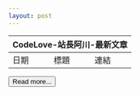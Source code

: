 ```yaml
---
layout: post
---
```


<table id="dataTable">
  <thead>
    <tr>
      <th colspan="3">CodeLove-站長阿川-最新文章</th>
    </tr>
  </thead>
  <tbody>
  <tr>
    <td>日期</td>
    <td>標題</td>
    <td>連結</td>
  </tr>
  </tbody>
</table>

<input type="button" id="btnMore" value="Read more...">

<script>
  let apiURL = "https://codelove.tw/api/posts?username=howtomakeaturn&per_page=5&page=";
  let apiTable = document.getElementById("dataTable");
  let pageCount = 1;

  let btn = document.getElementById("btnMore");
  
  callAPI(apiURL + pageCount, apiTable);
  pageCount += 1;
  
  btn.onclick = function () {
      callAPI(apiURL + pageCount, apiTable);
      pageCount += 1;
  };
  
  function callAPI(url, table){
    fetch(url)
      .then((res) => {
        const data = res.json();
        return data;
      })
      .then((data) => {
        console.log(data);
        if(data.length == 0){
          alert('沒有更多文章了!');          
          return;
        }
        for (let i = 0; i < data.length; i++) {
          let dr = document.createElement("TR");
    
          let dc_date = document.createElement("TD");
          let postDate = new Date(temp1[0]['published_at']);
          let year = postDate.getFullYear();
          let month = postDate.getMonth();
          let day = postDate.getDate();
          let formatDate = `${year}-${month}-${day}`;
          let txt = document.createTextNode(formatDate);
          dc_date.appendChild(txt);
          dc_date.style.width = '20%';
          dr.appendChild(dc_date);
          
          let dc_title = document.createElement("TD");
          txt = document.createTextNode(data[i]['title']);
          dc_title.appendChild(txt);
          dr.appendChild(dc_title);
    
          let dc_url = document.createElement("TD");
          let url = document.createElement("a");
          url.href = data[i]['canonical_url'];
          url.innerHTML = data[i]['id'];
          url.target="_blank";
          dc_url.appendChild(url);
          dr.appendChild(dc_url);
          
          table.appendChild(dr);
        }
      });
  }
</script>
